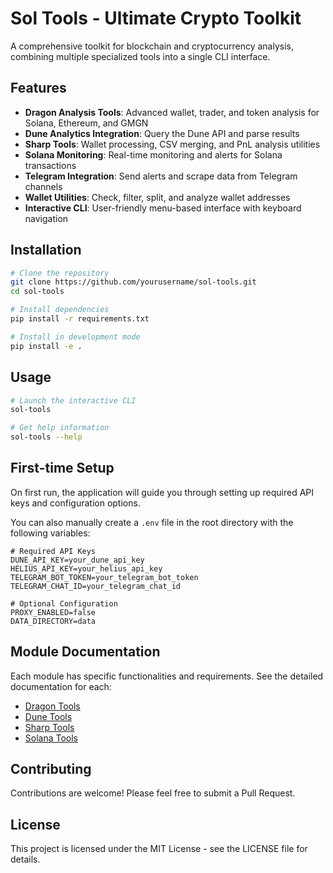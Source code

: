 # Sol Tools - Ultimate Crypto Toolkit

A comprehensive toolkit for blockchain and cryptocurrency analysis, combining multiple specialized tools into a single CLI interface.

## Features

- **Dragon Analysis Tools**: Advanced wallet, trader, and token analysis for Solana, Ethereum, and GMGN
- **Dune Analytics Integration**: Query the Dune API and parse results
- **Sharp Tools**: Wallet processing, CSV merging, and PnL analysis utilities
- **Solana Monitoring**: Real-time monitoring and alerts for Solana transactions
- **Telegram Integration**: Send alerts and scrape data from Telegram channels
- **Wallet Utilities**: Check, filter, split, and analyze wallet addresses
- **Interactive CLI**: User-friendly menu-based interface with keyboard navigation

## Installation

```bash
# Clone the repository
git clone https://github.com/yourusername/sol-tools.git
cd sol-tools

# Install dependencies
pip install -r requirements.txt

# Install in development mode
pip install -e .
```

## Usage

```bash
# Launch the interactive CLI
sol-tools

# Get help information
sol-tools --help
```

## First-time Setup

On first run, the application will guide you through setting up required API keys and configuration options.

You can also manually create a `.env` file in the root directory with the following variables:

```
# Required API Keys
DUNE_API_KEY=your_dune_api_key
HELIUS_API_KEY=your_helius_api_key
TELEGRAM_BOT_TOKEN=your_telegram_bot_token
TELEGRAM_CHAT_ID=your_telegram_chat_id

# Optional Configuration
PROXY_ENABLED=false
DATA_DIRECTORY=data
```

## Module Documentation

Each module has specific functionalities and requirements. See the detailed documentation for each:

- [Dragon Tools](docs/dragon.md)
- [Dune Tools](docs/dune.md)
- [Sharp Tools](docs/sharp.md)
- [Solana Tools](docs/solana.md)

## Contributing

Contributions are welcome! Please feel free to submit a Pull Request.

## License

This project is licensed under the MIT License - see the LICENSE file for details.